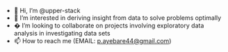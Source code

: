 - 👋 Hi, I’m @upper-stack
- 👀 I’m interested in deriving insight from data to solve problems optimally
- � I’m looking to collaborate on projects involving exploratory data analysis in investigating data sets
- 📫 How to reach me (EMAIL: p.ayebare44@gmail.com)

<!---
upper-stack/upper-stack is a ✨ special ✨ repository because its `README.md` (this file) appears on your GitHub profile.
You can click the Preview link to take a look at your changes.
--->
